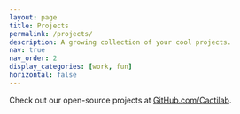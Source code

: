 ```yaml
---
layout: page
title: Projects
permalink: /projects/
description: A growing collection of your cool projects.
nav: true
nav_order: 2
display_categories: [work, fun]
horizontal: false
---
```


Check out our open-source projects at [GitHub.com/Cactilab](https://github.com/Cactilab).